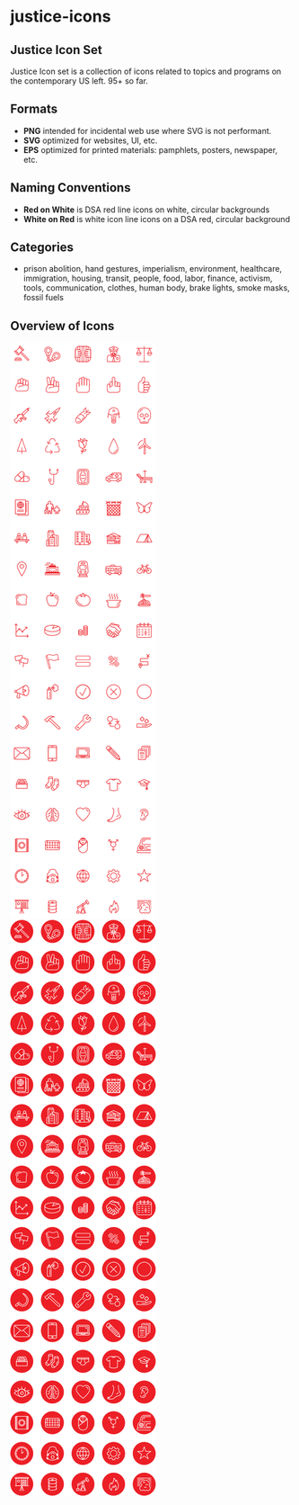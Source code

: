 # justice-icons
## Justice Icon Set
Justice Icon set is a collection of icons related to topics and programs on the contemporary US left. 95+ so far.

## Formats
* **PNG** intended for incidental web use where SVG is not performant.
* **SVG** optimized for websites, UI, etc.
* **EPS** optimized for printed materials: pamphlets, posters, newspaper, etc.

## Naming Conventions
* **Red on White** is DSA red line icons on white, circular backgrounds
* **White on Red** is white icon line icons on a DSA red, circular background

## Categories
* prison abolition, hand gestures, imperialism, environment, healthcare, immigration, housing, transit, people, food, labor, finance, activism, tools, communication, clothes, human body, brake lights, smoke masks, fossil fuels

## Overview of Icons
![Alt text](/icons-justice-red-on-white.jpg?raw=true "Justice Icon Set - Red on White")
![Alt text](/icons-justice-white-on-red.jpg?raw=true "Justice Icon Set - White on Red")

